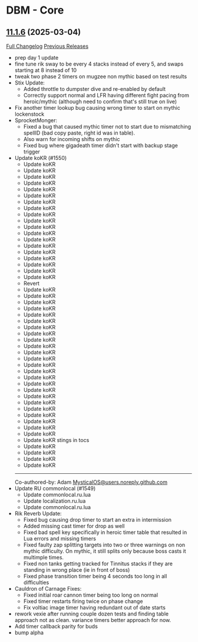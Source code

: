 # DBM - Core

## [11.1.6](https://github.com/DeadlyBossMods/DeadlyBossMods/tree/11.1.6) (2025-03-04)
[Full Changelog](https://github.com/DeadlyBossMods/DeadlyBossMods/compare/11.1.5...11.1.6) [Previous Releases](https://github.com/DeadlyBossMods/DeadlyBossMods/releases)

- prep day 1 update  
- fine tune rik sway to be every 4 stacks instead of every 5, and swaps starting at 8 instead of 10  
- tweak two phase 2 timers on mugzee non mythic based on test results  
- Stix Update:  
     - Added throttle to dumpster dive and re-enabled by default  
     - Correctly support normal and LFR having different fight pacing from heroic/mythic (although need to confirm that's still true on live)  
- Fix another timer lookup bug causing wrong timer to start on mythic lockenstock  
- SprocketMonger:  
     - Fixed a bug that caused mythic timer not to start due to mismatching spellID (bad copy paste, right id was in table).  
     - Also warn for incoming shifts on mythic  
     - Fixed bug where gigadeath timer didn't start with backup stage trigger  
- Update koKR (#1550)  
    * Update koKR  
    * Update koKR  
    * Update koKR  
    * Update koKR  
    * Update koKR  
    * Update koKR  
    * Update koKR  
    * Update koKR  
    * Update koKR  
    * Update koKR  
    * Update koKR  
    * Update koKR  
    * Update koKR  
    * Update koKR  
    * Update koKR  
    * Update koKR  
    * Update koKR  
    * Update koKR  
    * Update koKR  
    * Revert  
    * Update koKR  
    * Update koKR  
    * Update koKR  
    * Update koKR  
    * Update koKR  
    * Update koKR  
    * Update koKR  
    * Update koKR  
    * Update koKR  
    * Update koKR  
    * Update koKR  
    * Update koKR  
    * Update koKR  
    * Update koKR  
    * Update koKR  
    * Update koKR  
    * Update koKR  
    * Update koKR  
    * Update koKR  
    * Update koKR  
    * Update koKR  
    * Update koKR  
    * Update koKR  
    * Update koKR  
    * Update koKR stings in tocs  
    * Update koKR  
    * Update koKR  
    * Update koKR  
    * Update koKR  
    ---------  
    Co-authored-by: Adam <MysticalOS@users.noreply.github.com>  
- Update RU commonlocal (#1549)  
    * Update commonlocal.ru.lua  
    * Update localization.ru.lua  
    * Update commonlocal.ru.lua  
- Rik Reverb Update:  
     - Fixed bug causing drop timer to start an extra in intermission  
     - Added missing cast timer for drop as well  
     - Fixed bad spell key specifically in heroic timer table that resulted in Lua errors and missing timers  
     - Fixed faulty zap splitting targets into two or three warnings on non mythic difficulty. On mythic, it still splits only because boss casts it multimple times.  
     - Fixed non tanks getting tracked for Tinnitus stacks if they are standing in wrong place (ie in front of boss)  
     - Fixed phase transition timer being 4 seconds too long in all difficulties  
- Cauldron of Carnage Fixes:  
     - Fixed initial roar cannon timer being too long on normal  
     - Fixed timer restarts firing twice on phase change  
     - Fix voltiac image timer having redundant out of date starts  
- rework vexie after running couple dozen tests and finding table approach not as clean. variance timers better approach for now.  
- Add timer callback parity for buds  
- bump alpha  
